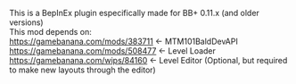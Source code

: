This is a BepInEx plugin especifically made for BB+ 0.11.x (and older versions)<br>
This mod depends on:<br>
https://gamebanana.com/mods/383711 <- MTM101BaldDevAPI<br>
https://gamebanana.com/mods/508477 <- Level Loader<br>
https://gamebanana.com/wips/84160 <- Level Editor (Optional, but required to make new layouts through the editor)
